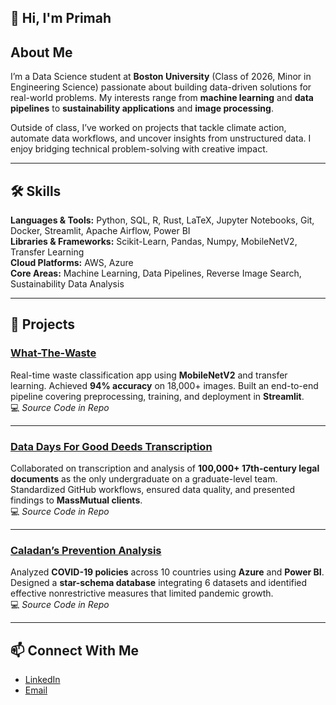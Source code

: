 ## 👋 Hi, I'm Primah  

## About Me  
I’m a Data Science student at **Boston University** (Class of 2026, Minor in Engineering Science) passionate about building data-driven solutions for real-world problems. My interests range from **machine learning** and **data pipelines** to **sustainability applications** and **image processing**.  

Outside of class, I’ve worked on projects that tackle climate action, automate data workflows, and uncover insights from unstructured data. I enjoy bridging technical problem-solving with creative impact.  

---

## 🛠️ Skills  
**Languages & Tools:** Python, SQL, R, Rust, LaTeX, Jupyter Notebooks, Git, Docker, Streamlit, Apache Airflow, Power BI  
**Libraries & Frameworks:** Scikit-Learn, Pandas, Numpy, MobileNetV2, Transfer Learning  
**Cloud Platforms:** AWS, Azure  
**Core Areas:** Machine Learning, Data Pipelines, Reverse Image Search, Sustainability Data Analysis  

---

## 🌟 Projects  

### [What-The-Waste](https://github.com/prmuwanga/What-The-Waste)  
Real-time waste classification app using **MobileNetV2** and transfer learning. Achieved **94% accuracy** on 18,000+ images. Built an end-to-end pipeline covering preprocessing, training, and deployment in **Streamlit**.  
💻 *Source Code in Repo*  

---

### [Data Days For Good Deeds Transcription](https://github.com/BU-Spark/dd4g-deeds-transcription)  
Collaborated on transcription and analysis of **100,000+ 17th-century legal documents** as the only undergraduate on a graduate-level team. Standardized GitHub workflows, ensured data quality, and presented findings to **MassMutual clients**.  
💻 *Source Code in Repo*  

---

### [Caladan’s Prevention Analysis](https://github.com/prmuwanga/Caladan-s-Prevention-Analysis)  
Analyzed **COVID-19 policies** across 10 countries using **Azure** and **Power BI**. Designed a **star-schema database** integrating 6 datasets and identified effective nonrestrictive measures that limited pandemic growth.  
💻 *Source Code in Repo*  

---

## 📫 Connect With Me  
- [LinkedIn](https://linkedin.com/in/primah-muwanga)  
- [Email](mailto:prmuwanga@gmail.com) 

